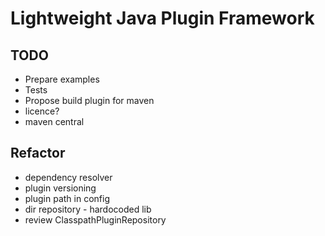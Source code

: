 # Lightweight Java Plugin Framework

## TODO
- Prepare examples
- Tests
- Propose build plugin for maven
- licence?
- maven central

## Refactor
- dependency resolver
- plugin versioning
- plugin path in config
- dir repository - hardocoded lib
- review ClasspathPluginRepository

